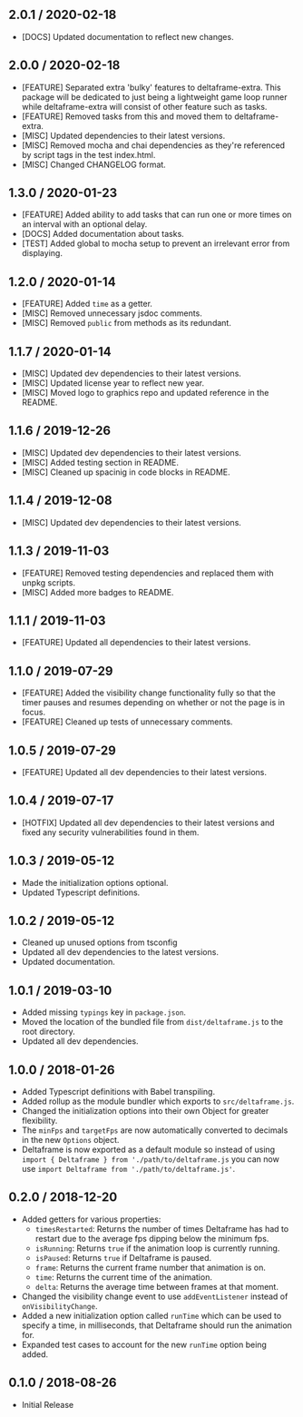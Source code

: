 ## 2.0.1 / 2020-02-18
- [DOCS] Updated documentation to reflect new changes.

## 2.0.0 / 2020-02-18
- [FEATURE] Separated extra 'bulky' features to deltaframe-extra. This package will be dedicated to just being a lightweight game loop runner while deltaframe-extra will consist of other feature such as tasks.
- [FEATURE] Removed tasks from this and moved them to deltaframe-extra.
- [MISC] Updated dependencies to their latest versions.
- [MISC] Removed mocha and chai dependencies as they're referenced by script tags in the test index.html.
- [MISC] Changed CHANGELOG format.

## 1.3.0 / 2020-01-23
- [FEATURE] Added ability to add tasks that can run one or more times on an interval with an optional delay.
- [DOCS] Added documentation about tasks.
- [TEST] Added global to mocha setup to prevent an irrelevant error from displaying.

## 1.2.0 / 2020-01-14
- [FEATURE] Added `time` as a getter.
- [MISC] Removed unnecessary jsdoc comments.
- [MISC] Removed `public` from methods as its redundant.

## 1.1.7 / 2020-01-14
- [MISC] Updated dev dependencies to their latest versions.
- [MISC] Updated license year to reflect new year.
- [MISC] Moved logo to graphics repo and updated reference in the README.

## 1.1.6 / 2019-12-26
- [MISC] Updated dev dependencies to their latest versions.
- [MISC] Added testing section in README.
- [MISC] Cleaned up spacinig in code blocks in README.

## 1.1.4 / 2019-12-08
- [MISC] Updated dev dependencies to their latest versions.

## 1.1.3 / 2019-11-03
- [FEATURE] Removed testing dependencies and replaced them with unpkg scripts.
- [MISC] Added more badges to README.

## 1.1.1 / 2019-11-03
- [FEATURE] Updated all dependencies to their latest versions.

## 1.1.0 / 2019-07-29
- [FEATURE] Added the visibility change functionality fully so that the timer pauses and resumes depending on whether or not the page is in focus.
- [FEATURE] Cleaned up tests of unnecessary comments.

## 1.0.5 / 2019-07-29
- [FEATURE] Updated all dev dependencies to their latest versions.

## 1.0.4 / 2019-07-17
- [HOTFIX] Updated all dev dependencies to their latest versions and fixed any security vulnerabilities found in them.

## 1.0.3 / 2019-05-12
- Made the initialization options optional.
- Updated Typescript definitions.

## 1.0.2 / 2019-05-12
- Cleaned up unused options from tsconfig
- Updated all dev dependencies to the latest versions.
- Updated documentation.

## 1.0.1 / 2019-03-10
- Added missing `typings` key in `package.json`.
- Moved the location of the bundled file from `dist/deltaframe.js` to the root directory.
- Updated all dev dependencies.

## 1.0.0 / 2018-01-26
- Added Typescript definitions with Babel transpiling.
- Added rollup as the module bundler which exports to `src/deltaframe.js`.
- Changed the initialization options into their own Object for greater flexibility.
- The `minFps` and `targetFps` are now automatically converted to decimals in the new `Options` object.
- Deltaframe is now exported as a default module so instead of using `import { Deltaframe } from './path/to/deltaframe.js` you can now use `import Deltaframe from './path/to/deltaframe.js'`.

## 0.2.0 / 2018-12-20
- Added getters for various properties:
	- `timesRestarted`: Returns the number of times Deltaframe has had to restart due to the average fps dipping below the minimum fps.
	- `isRunning`: Returns `true` if the animation loop is currently running.
	- `isPaused`: Returns `true` if Deltaframe is paused.
	- `frame`: Returns the current frame number that animation is on.
	- `time`: Returns the current time of the animation.
	- `delta`: Returns the average time between frames at that moment.
- Changed the visibility change event to use `addEventListener` instead of `onVisibilityChange`.
- Added a new initialization option called `runTime` which can be used to specify a time, in milliseconds, that Deltaframe should run the animation for.
- Expanded test cases to account for the new `runTime` option being added.

## 0.1.0 / 2018-08-26
- Initial Release